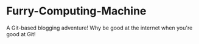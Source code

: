 Furry-Computing-Machine
=======================

A Git-based blogging adventure! Why be good at the internet when you're good at Git!
